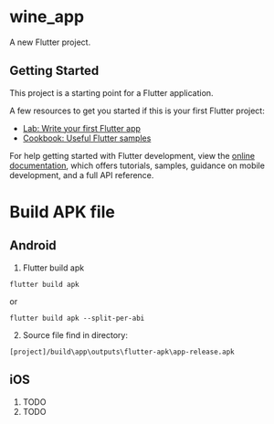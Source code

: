 # wine_app

A new Flutter project.

## Getting Started

This project is a starting point for a Flutter application.

A few resources to get you started if this is your first Flutter project:

- [Lab: Write your first Flutter app](https://docs.flutter.dev/get-started/codelab)
- [Cookbook: Useful Flutter samples](https://docs.flutter.dev/cookbook)

For help getting started with Flutter development, view the
[online documentation](https://docs.flutter.dev/), which offers tutorials,
samples, guidance on mobile development, and a full API reference.

# Build APK file
## Android
1) Flutter build apk 

```
flutter build apk
```
or
```
flutter build apk --split-per-abi
```

2) Source file find in directory: 

```
[project]/build\app\outputs\flutter-apk\app-release.apk
```
## iOS
1) TODO
2) TODO